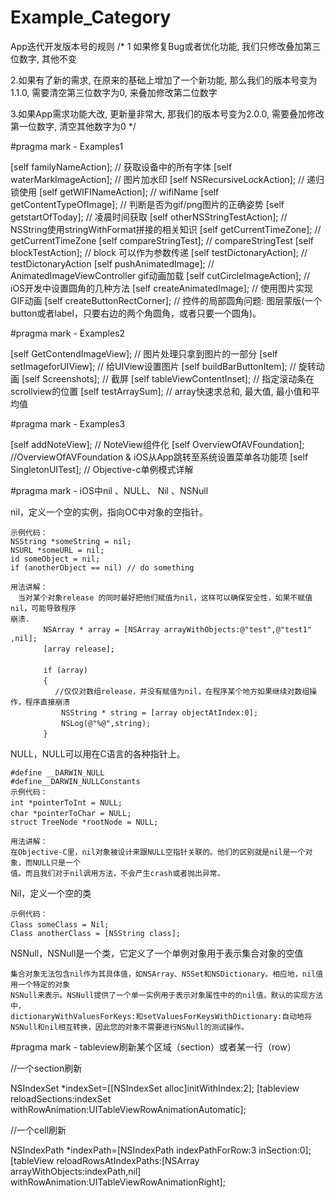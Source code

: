 # Example_Category

App迭代开发版本号的规则
/*
1 如果修复Bug或者优化功能, 我们只修改叠加第三位数字, 其他不变

2.如果有了新的需求, 在原来的基础上增加了一个新功能, 那么我们的版本号变为1.1.0, 需要清空第三位数字为0, 来叠加修改第二位数字

3.如果App需求功能大改, 更新量非常大, 那我们的版本号变为2.0.0, 需要叠加修改第一位数字, 清空其他数字为0
*/

#pragma mark - Examples1

[self familyNameAction];                    // 获取设备中的所有字体
[self waterMarkImageAction];                // 图片加水印
[self NSRecursiveLockAction];               // 递归锁使用
[self getWIFINameAction];                   // wifiName
[self getContentTypeOfImage];               // 判断是否为gif/png图片的正确姿势
[self getstartOfToday];                     // 凌晨时间获取
[self otherNSStringTestAction];             // NSString使用stringWithFormat拼接的相关知识
[self getCurrentTimeZone];                  // getCurrentTimeZone
[self compareStringTest];                   // compareStringTest
[self blockTestAction];                     // block 可以作为参数传递
[self testDictonaryAction];                 // testDictonaryAction
[self pushAnimatedImage];                   // AnimatedImageViewController gif动画加载
[self cutCircleImageAction];                // iOS开发中设置圆角的几种方法
[self createAnimatedImage];                 // 使用图片实现GIF动画
[self createButtonRectCorner];              // 控件的局部圆角问题: 图层蒙版(一个button或者label，只要右边的两个角圆角，或者只要一个圆角)。

#pragma mark - Examples2

[self GetContendImageView];                 // 图片处理只拿到图片的一部分
[self setImageforUIView];                   // 给UIView设置图片
[self buildBarButtonItem];                  // 旋转动画
[self Screenshots];                         // 截屏
[self tableViewContentInset];               // 指定滚动条在scrollview的位置
[self testArraySum];                        // array快速求总和, 最大值, 最小值和平均值

#pragma mark - Examples3

[self addNoteView];                         // NoteView组件化
[self OverviewOfAVFoundation];              //OverviewOfAVFoundation & iOS从App跳转至系统设置菜单各功能项
[self SingletonUITest];                     // Objective-c单例模式详解



#pragma mark - iOS中nil 、NULL、 Nil 、NSNull

nil，定义一个空的实例，指向OC中对象的空指针。

    示例代码：
    NSString *someString = nil;
    NSURL *someURL = nil;
    id someObject = nil;
    if (anotherObject == nil) // do something

    用法讲解：
    　当对某个对象release 的同时最好把他们赋值为nil，这样可以确保安全性，如果不赋值nil，可能导致程序
    崩溃.
    　　    NSArray * array = [NSArray arrayWithObjects:@"test",@"test1" ,nil];
    　　    [array release];
    　　    
    　　    if (array)
    　　    {
    　　　　　　//仅仅对数组release，并没有赋值为nil，在程序某个地方如果继续对数组操作，程序直接崩溃
    　　        NSString * string = [array objectAtIndex:0];
    　　        NSLog(@"%@",string);
    　　    }

NULL，NULL可以用在C语言的各种指针上。

    #define __DARWIN_NULL 
    #define__DARWIN_NULLConstants
    示例代码：
    int *pointerToInt = NULL;　　　　
    char *pointerToChar = NULL;　　
    struct TreeNode *rootNode = NULL;

    用法讲解：
    在Objective-C里，nil对象被设计来跟NULL空指针关联的。他们的区别就是nil是一个对象，而NULL只是一个
    值。而且我们对于nil调用方法，不会产生crash或者抛出异常。

Nil，定义一个空的类

    示例代码：　　
    Class someClass = Nil;　
    Class anotherClass = [NSString class];

NSNull，NSNull是一个类，它定义了一个单例对象用于表示集合对象的空值

    集合对象无法包含nil作为其具体值，如NSArray、NSSet和NSDictionary。相应地，nil值用一个特定的对象
    NSNull来表示。NSNull提供了一个单一实例用于表示对象属性中的的nil值。默认的实现方法中，
    dictionaryWithValuesForKeys:和setValuesForKeysWithDictionary:自动地将        NSNull和nil相互转换，因此您的对象不需要进行NSNull的测试操作。



#pragma mark - tableview刷新某个区域（section）或者某一行（row）

//一个section刷新

NSIndexSet *indexSet=[[NSIndexSet alloc]initWithIndex:2];
[tableview reloadSections:indexSet withRowAnimation:UITableViewRowAnimationAutomatic];

//一个cell刷新

NSIndexPath *indexPath=[NSIndexPath indexPathForRow:3 inSection:0];
[tableView reloadRowsAtIndexPaths:[NSArray arrayWithObjects:indexPath,nil] withRowAnimation:UITableViewRowAnimationRight];











